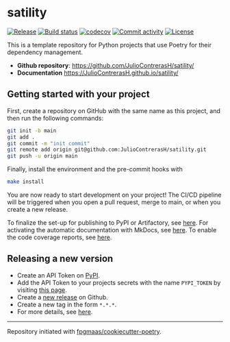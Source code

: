 # satility

[![Release](https://img.shields.io/github/v/release/JulioContrerasH/satility)](https://img.shields.io/github/v/release/JulioContrerasH/satility)
[![Build status](https://img.shields.io/github/actions/workflow/status/JulioContrerasH/satility/main.yml?branch=main)](https://github.com/JulioContrerasH/satility/actions/workflows/main.yml?query=branch%3Amain)
[![codecov](https://codecov.io/gh/JulioContrerasH/satility/branch/main/graph/badge.svg)](https://codecov.io/gh/JulioContrerasH/satility)
[![Commit activity](https://img.shields.io/github/commit-activity/m/JulioContrerasH/satility)](https://img.shields.io/github/commit-activity/m/JulioContrerasH/satility)
[![License](https://img.shields.io/github/license/JulioContrerasH/satility)](https://img.shields.io/github/license/JulioContrerasH/satility)

This is a template repository for Python projects that use Poetry for their dependency management.

- **Github repository**: <https://github.com/JulioContrerasH/satility/>
- **Documentation** <https://JulioContrerasH.github.io/satility/>

## Getting started with your project

First, create a repository on GitHub with the same name as this project, and then run the following commands:

```bash
git init -b main
git add .
git commit -m "init commit"
git remote add origin git@github.com:JulioContrerasH/satility.git
git push -u origin main
```

Finally, install the environment and the pre-commit hooks with

```bash
make install
```

You are now ready to start development on your project!
The CI/CD pipeline will be triggered when you open a pull request, merge to main, or when you create a new release.

To finalize the set-up for publishing to PyPI or Artifactory, see [here](https://fpgmaas.github.io/cookiecutter-poetry/features/publishing/#set-up-for-pypi).
For activating the automatic documentation with MkDocs, see [here](https://fpgmaas.github.io/cookiecutter-poetry/features/mkdocs/#enabling-the-documentation-on-github).
To enable the code coverage reports, see [here](https://fpgmaas.github.io/cookiecutter-poetry/features/codecov/).

## Releasing a new version

- Create an API Token on [PyPI](https://pypi.org/).
- Add the API Token to your projects secrets with the name `PYPI_TOKEN` by visiting [this page](https://github.com/JulioContrerasH/satility/settings/secrets/actions/new).
- Create a [new release](https://github.com/JulioContrerasH/satility/releases/new) on Github.
- Create a new tag in the form `*.*.*`.
- For more details, see [here](https://fpgmaas.github.io/cookiecutter-poetry/features/cicd/#how-to-trigger-a-release).

---

Repository initiated with [fpgmaas/cookiecutter-poetry](https://github.com/fpgmaas/cookiecutter-poetry).
